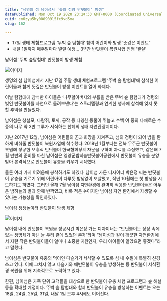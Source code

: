 ```yaml
---
title: "생명의 섬 남이섬서 ‘숲의 정령 반딧불이’ 방생"
datePublished: Mon Oct 19 2020 23:20:33 GMT+0000 (Coordinated Universal Time)
cuid: cm6zyu5hy000909l5fc9vd5ma
slug: 162

---
```



- 17일 생태 체험프로그램 ‘뚜벅 숲 탐험대’ 참여 어린이와 방생 ‘뜻깊은 이벤트’
- 내달 1일까지 매주말마다 열릴 예정… 3년간 반딧불이 복원사업 진행 ‘결실’

남이섬 '뚜벅 숲탐험대' 반딧불이 방생 체험

![이미지](https://cdn.hashnode.com/res/hashnode/image/upload/v1739247129013/e5e4b2ee-75c2-4ab5-95dd-de8d64ba4970.jpeg)

생명의 섬 남이섬에서 지난 17일 주말 생태 체험프로그램 ‘뚜벅 숲 탐험대’에 참석한 어린이들과 함께 뜻깊은 반딧불이 방생 이벤트를 열어 화제다.

이날 탐험대에 참석한 아이들은 ‘나무할아버지의 부름을 받은 뚜벅 숲 탐험대가 정령의 빛인 반딧불이를 자연으로 돌려보낸다’는 스토리텔링과 연계한 행사에 참석해 잊지 못 할 추억을 만들었다.

남이섬은 청설모, 다람쥐, 토끼, 공작 등 다양한 동물이 뛰놀고 수백 여 종의 다채로운 수종의 나무 약 3만 그루가 서식하는 천혜의 생태 자연관광지이다.

지난 2017년 12월, 남이섬은 어린들의 꿈과 희망을 지켜주고, 섬의 정령이 되어 밤을 환하게 비춰줄 반딧불이 복원사업에 착수했다. 2018년 1월부터는 전북 무주군 반딧불이 복원에 성공한 오흥식 반딧불이 한국협회장의 자문을 구하며 자료를 수집했고, 같은해 7월 만반의 준비를 마친 남이섬은 영양군밤하늘반딧불이공원에서 반딧불이 유충을 분양받아 본격적으로 반딧불이 유충을 키우기 시작했다.

물론 여러 가지 어려움에 봉착하기도 하였다. 남이섬 가든 디자이너 박은정 씨는 반딧불이 유충을 기르기 위해 어린아이 다루듯 밤낮없이 보살폈고, 작년 10월에는 첫 방생을 시도하기도 하였다. 그러던 올해 7월 남이섬 자연환경에 완벽히 적응한 반딧불이들은 어두운 밤하늘의 별과 함께 반짝였고, 비록 적은 수이지만 남이섬 자연 환경에서 자생할 수 있다는 가능성을 확인하였다.

남이섬 생생놀이터 반딧불이 방생 체험

![이미지](https://cdn.hashnode.com/res/hashnode/image/upload/v1739247132276/a919ac09-ee1f-4f42-9194-f7112c339498.jpeg)

남이섬 내에 반딧불이 복원을 성공시킨 박은정 가든 디자이너는 “반딧불이는 상상 속에 있는 생명체가 아닌 늘 우리 곁에 있었던 존재”라며 “남이섬과 같이 깨끗한 자연환경에서 자란 작은 반딧불이들이 얼마나 소중한 자원인지, 우리 아이들이 알았으면 좋겠다”라고 말했다.

남이섬은 반딧불이 유충의 먹이인 다슬기가 서식할 수 있도록 섬 내 수질에 특별히 신경쓰고 있다. 이에 그치지 않고 다슬기와 애반딧불이 유충을 방생하는 등 반딧불이 서식환경 복원을 위해 지속적으로 노력하고 있다.

한편, 남이섬은 가족 단위 고객들을 대상으로 한 반딧불이 유충 체험 프로그램과 숲 해설 등을 확대할 예정이다. 뚜벅 숲 탐험대와 함께 반딧불이 유충을 방생하는 이벤트는 오는 18일, 24일, 25일, 31일, 내달 1일 오후 4시에도 이어진다.